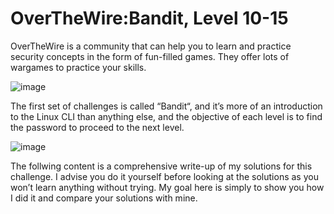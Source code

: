 # OverTheWire:Bandit, Level 10-15
OverTheWire is a community that can help you to learn and practice security concepts in the form of fun-filled games. They offer lots of wargames to practice your skills.

![image](https://user-images.githubusercontent.com/84661482/132090123-7d5d695d-fb67-4596-ad81-f0bf3de50cb8.png)


The first set of challenges is called “Bandit“, and it’s more of an introduction to the Linux CLI than anything else, and the objective of each level is to find the password to proceed to the next level. 

![image](https://user-images.githubusercontent.com/84661482/132090275-179f7caa-ae7d-4662-99b5-049dfb8032dc.png)


The follwing content is a comprehensive write-up of my solutions for this challenge. I advise you do it yourself before looking at the solutions as you won’t learn anything without trying. My goal here is simply to show you how I did it and compare your solutions with mine.


